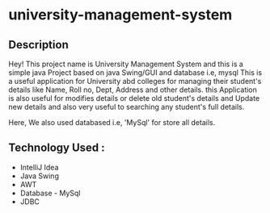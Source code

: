# university-management-system

## Description

Hey! This project name is University Management System and this is a simple java Project based on java Swing/GUI and database i.e, mysql
This is a useful application for University abd colleges for managing their student's details like Name, Roll no, Dept, Address and other details. this Application is also useful for modifies details or delete old student's details and Update new details and also very useful to searching any student's full details.

Here, We also used databased i.e, 'MySql' for store all details.

## Technology Used :
- IntelliJ Idea
- Java Swing
- AWT
- Database - MySql
- JDBC
